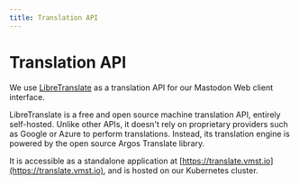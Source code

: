 ```yaml
---
title: Translation API
---
```


# Translation API

We use [LibreTranslate](https://github.com/LibreTranslate/LibreTranslate) as a translation API for our Mastodon Web client interface.

LibreTranslate is a free and open source machine translation API, entirely self-hosted. Unlike other APIs, it doesn't rely on proprietary providers such as Google or Azure to perform translations. Instead, its translation engine is powered by the open source Argos Translate library.

It is accessible as a standalone application at [https://translate.vmst.io](https://translate.vmst.io), and is hosted on our Kubernetes cluster.
